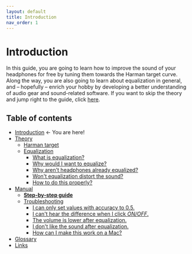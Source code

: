 ```yaml
---
layout: default
title: Introduction
nav_order: 1
---
```


# Introduction

In this guide, you are going to learn how to improve the sound of your headphones for free by tuning them towards the Harman target curve. Along the way, you are also going to learn about equalization in general, and – hopefully – enrich your hobby by developing a better understanding of audio gear and sound-related software. If you want to skip the theory and jump right to the guide, click [here](https://komunikacjatechnicznavistula.github.io/kacper-bojakowski/docs/step-by-step-guide/).

## Table of contents

* <a style="pointer-events: none;" href="https://komunikacjatechnicznavistula.github.io/kacper-bojakowski/#introduction" alt="Introduction">Introduction</a> ← You are here!
* [Theory](https://komunikacjatechnicznavistula.github.io/kacper-bojakowski/theory/#theory)
    * [Harman target]()
    * [Equalization]()
       * [What is equalization?]()
       * [Why would I want to equalize?]()
       * [Why aren't headphones already equalized?]()
       * [Won't equalization distort the sound?]()
       * [How to do this properly?]()
* [Manual]()
    * [**Step-by-step guide**](https://komunikacjatechnicznavistula.github.io/kacper-bojakowski/docs/step-by-step-guide/)
    * [Troubleshooting](https://komunikacjatechnicznavistula.github.io/kacper-bojakowski/docs/troubleshooting/)
       * [I can only set values with accuracy to 0.5.]()
       * [I can't hear the difference when I click *ON/OFF*.]()
       * [The volume is lower after equalization.]()
       * [I don't like the sound after equalization.]()
       * [How can I make this work on a Mac?]()
* [Glossary](https://komunikacjatechnicznavistula.github.io/kacper-bojakowski/glossary/)
* [Links](https://komunikacjatechnicznavistula.github.io/kacper-bojakowski/links/)
